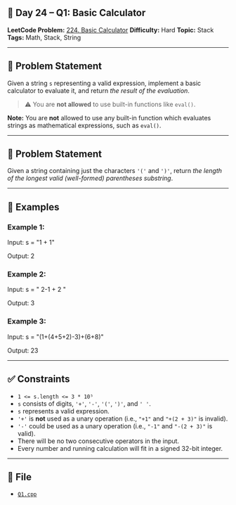 ## 🧩 **Day 24 – Q1: Basic Calculator**

**LeetCode Problem:** [224. Basic Calculator](https://leetcode.com/problems/basic-calculator)
**Difficulty:** Hard
**Topic:** Stack
**Tags:** Math, Stack, String

---

## 📄 Problem Statement

Given a string `s` representing a valid expression, implement a basic calculator to evaluate it, and return _the result of the evaluation_.

> ⚠️ You are **not allowed** to use built-in functions like `eval()`.

**Note:** You are **not** allowed to use any built-in function which evaluates strings as mathematical expressions, such as `eval()`.

---

## 📄 Problem Statement

Given a string containing just the characters `'('` and `')'`, return _the length of the longest valid (well-formed) parentheses substring_.

---

## 🧠 Examples

### Example 1:

Input: s = "1 + 1"

Output: 2

### Example 2:

Input: s = " 2-1 + 2 "

Output: 3

### Example 3:

Input: s = "(1+(4+5+2)-3)+(6+8)"

Output: 23

---

## ✅ Constraints

- `1 <= s.length <= 3 * 10⁵`
- `s` consists of digits, `'+'`, `'-'`, `'('`, `')'`, and `' '`.
- `s` represents a valid expression.
- `'+'` is **not** used as a unary operation (i.e., `"+1"` and `"+(2 + 3)"` is invalid).
- `'-'` could be used as a unary operation (i.e., `"-1"` and `"-(2 + 3)"` is valid).
- There will be no two consecutive operators in the input.
- Every number and running calculation will fit in a signed 32-bit integer.

---

## 📁 File

- [`Q1.cpp`](./Q1.cpp)
